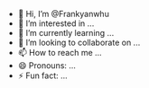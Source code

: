 - 👋 Hi, I’m @Frankyanwhu
- 👀 I’m interested in ...
- 🌱 I’m currently learning ...
- 💞️ I’m looking to collaborate on ...
- 📫 How to reach me ...
- 😄 Pronouns: ...
- ⚡ Fun fact: ...

<!---
Frankyanwhu/Frankyanwhu is a ✨ special ✨ repository because its `README.md` (this file) appears on your GitHub profile.
You can click the Preview link to take a look at your changes.
--->
